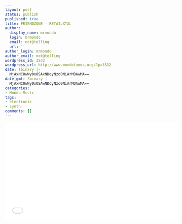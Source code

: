 ```yaml
---
layout: post
status: publish
published: true
title: FRIENDZONE - RETAILXTAL
author:
  display_name: mrmondo
  login: mrmondo
  email: not@telling
  url: ''
author_login: mrmondo
author_email: not@telling
wordpress_id: 3532
wordpress_url: http://www.mondotunes.org/?p=3532
date: !binary |-
  MjAxNC0wNy0xOSAxNDoyNzo0NiArMDAwMA==
date_gmt: !binary |-
  MjAxNC0wNy0xOSAwNDoyNzo0NiArMDAwMA==
categories:
- Mondo Music
tags:
- electronic
- synth
comments: []
---
```

<iframe width="560" height="315" src="//www.youtube.com/embed/atcZvIBhkas" frameborder="0"> </iframe>
